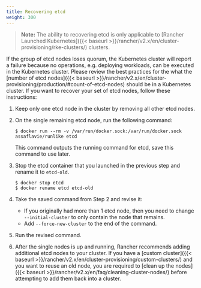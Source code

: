 ```yaml
---
title: Recovering etcd
weight: 300
---
```


> **Note:** The ability to recovering etcd is only applicable to [Rancher Launched Kubernetes]({{< baseurl >}}/rancher/v2.x/en/cluster-provisioning/rke-clusters/) clusters.

If the group of etcd nodes loses quorum, the Kubernetes cluster will report a failure because no operations, e.g. deploying workloads, can be executed in the Kubernetes cluster. Please review the best practices for the what the [number of etcd nodes]({{< baseurl >}}/rancher/v2.x/en/cluster-provisioning/production/#count-of-etcd-nodes) should be in a Kubernetes cluster. If you want to recover your set of etcd nodes, follow these instructions:

1. Keep only one etcd node in the cluster by removing all other etcd nodes.

2. On the single remaining etcd node, run the following command:

    ```
    $ docker run --rm -v /var/run/docker.sock:/var/run/docker.sock assaflavie/runlike etcd
    ```

    This command outputs the running command for etcd, save this command to use later.

3. Stop the etcd container that you launched in the previous step and rename it to `etcd-old`.

    ```
    $ docker stop etcd
    $ docker rename etcd etcd-old
    ```

4. Take the saved command from Step 2 and revise it:

    - If you originally had more than 1 etcd node, then you need to change `--initial-cluster` to only contain the node that remains.
    - Add `--force-new-cluster` to the end of the command.

5. Run the revised command.

6. After the single nodes is up and running, Rancher recommends adding additional etcd nodes to your cluster. If you have a [custom cluster]({{< baseurl >}}/rancher/v2.x/en/cluster-provisioning/custom-clusters/) and you want to reuse an old node, you are required to [clean up the nodes]({{< baseurl >}}/rancher/v2.x/en/faq/cleaning-cluster-nodes/) before attempting to add them back into a cluster.  
